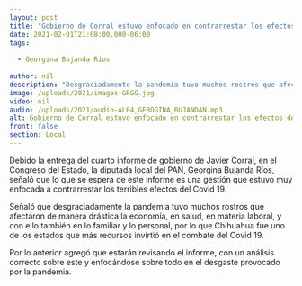 ```yaml
---
layout: post
title: "Gobierno de Corral estuvo enfocado en contrarrestar los efectos del Covid 19 -  Bujanda "
date: 2021-02-01T21:08:00.000-06:00
tags:
  
  - Georgina Bujanda Ríos
  
author: nil
description: "Desgraciadamente la pandemia tuvo muchos rostros que afectaron de manera drástica la economía"
image: /uploads/2021/images-GRGG.jpg
video: nil
audio: /uploads/2021/audio-AL04_GEROGINA_BUJANDAN.mp3
alt: Gobierno de Corral estuvo enfocado en contrarrestar los efectos del Covid 19 -  Bujanda 
front: false
section: Local
---
```


Debido  la entrega del cuarto informe de gobierno de Javier Corral, en el Congreso del Estado, la diputada local del PAN, Georgina Bujanda Ríos, señaló que lo que se espera de este informe es una gestión que estuvo muy enfocada a contrarrestar los terribles efectos del Covid 19.

Señaló que desgraciadamente la pandemia tuvo muchos rostros que afectaron de manera drástica la economía, en salud, en materia laboral, y con ello también en lo familiar y lo personal, por lo que Chihuahua fue uno de los estados que más recursos invirtió en el combate del Covid 19.

Por lo anterior agregó  que estarán revisando el informe, con un análisis correcto sobre este y enfocándose sobre todo en el desgaste provocado por la pandemia.  
